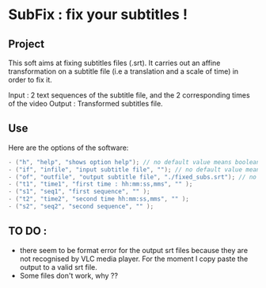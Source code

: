 # SubFix : fix your subtitles !

## Project
This soft aims at fixing subtitles files (.srt).
It carries out an affine transformation on a subtitle file (i.e a translation and a scale of time) in order to fix it.

Input : 2 text sequences of the subtitle file, and the 2 corresponding times of the video
Output : Transformed subtitles file.

## Use
Here are the options of the software:
```c++
- ("h", "help", "shows option help"); // no default value means boolean options, which default value is false
- ("if", "infile", "input subtitle file", ""); // no default value means boolean options, which default value is false
- ("of", "outfile", "output subtitle file", "./fixed_subs.srt"); // no default value means boolean options, which default value is false
- ("t1", "time1", "first time : hh:mm:ss,mms", "" );
- ("s1", "seq1", "first sequence", "" );
- ("t2", "time2", "second time hh:mm:ss,mms", "" );
- ("s2", "seq2", "second sequence", "" );
```

## TO DO : 
+ there seem to be format error for the output srt files because they are not recognised by VLC media player. For the moment I copy paste the output to a valid srt file.
+ Some files don't work, why ??
